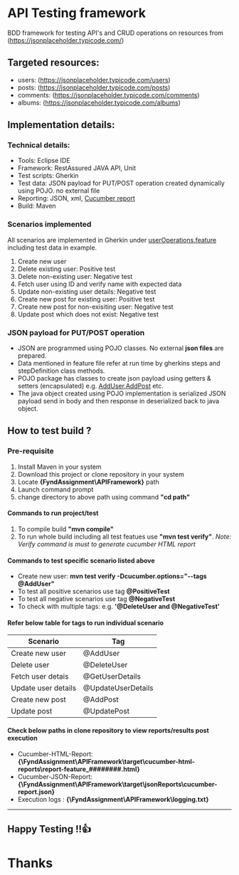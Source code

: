 # API Testing framework

BDD framework for testing API's and CRUD operations on resources from (https://jsonplaceholder.typicode.com/)

## Targeted resources:
* users:    (https://jsonplaceholder.typicode.com/users)
* posts:    (https://jsonplaceholder.typicode.com/posts)
* comments: (https://jsonplaceholder.typicode.com/comments)
* albums:   (https://jsonplaceholder.typicode.com/albums)

## Implementation details:
### Technical details:
* Tools:        Eclipse IDE
* Framework:    RestAssured JAVA API, Unit
* Test scripts: Gherkin
* Test data:    JSON payload for PUT/POST operation created dynamically using POJO. no external file   
* Reporting:    JSON, xml, [Cucumber report](https://github.com/damianszczepanik/cucumber-reporting)
* Build:        Maven

### Scenarios implemented
All scenarios are implemented in Gherkin under [userOperations.feature](https://github.com/pranay1995/FyndAssignment/blob/63b2fa22508a3644de326834095af81e81fe85fc/APIFramework/src/test/java/features/userOperations.feature) including test data in example.
1. Create new user
2. Delete existing user: Positive test
3. Delete non-existing user: Negative test
4. Fetch user using ID and verify name with expected data
5. Update non-existing user details: Negative test
6. Create new post for existing user: Positive test
7. Create new post for non-exisiting user: Negative test
8. Update post which does not exist: Negative test

### JSON payload for PUT/POST operation
* JSON are programmed using POJO classes. No external **json files** are prepared. 
* Data mentioned in feature file refer at run time by gherkins steps and stepDefinition class methods.
* POJO package has classes to create json payload using getters & setters (encapsulated) 
e.g. [AddUser](https://github.com/pranay1995/FyndAssignment/blob/9ee415ee1009222d66e2ffff69cd983aa1e1707e/APIFramework/src/main/java/pojo/AddUser.java),[AddPost](https://github.com/pranay1995/FyndAssignment/blob/9ee415ee1009222d66e2ffff69cd983aa1e1707e/APIFramework/src/main/java/pojo/AddPost.java) etc.
* The java object created using POJO implementation is serialized JSON payload send in body and then response in deserialized back to java object.

## How to test build ?
### Pre-requisite
1. Install Maven in your system
2. Download this project or clone repository in your system
3. Locate **{FyndAssignment\APIFramework}** path
4. Launch command prompt
5. change directory to above path using command **"cd path"**
#### Commands to run project/test
1. To compile build **"mvn compile"**
2. To run whole build including all test featues use **"mvn test verify"**. *Note: Verify command is must to generate cucumber HTML report*
#### Commands to test specific scenario listed above
* Create new user:  **mvn test verify -Dcucumber.options="--tags @AddUser"**
* To test all positive scenarios use tag **@PositiveTest**
* To test all negative scenarios use tag **@NegativeTest**
* To check with multiple tags: e.g. **'@DeleteUser and @NegativeTest'**
#### Refer below table for tags to run individual scenario
Scenario            | Tag
------------------- | -------------
Create new user     | @AddUser
Delete user         | @DeleteUser
Fetch user detais   | @GetUserDetails
Update user details | @UpdateUserDetails
Create new post     | @AddPost
Update post         | @UpdatePost
#### Check below paths in clone repository to view reports/results post execution
* Cucumber-HTML-Report: **{\FyndAssignment\APIFramework\target\cucumber-html-reports\report-feature_########.html}**
* Cucumber-JSON-Report: **{\FyndAssignment\APIFramework\target\jsonReports\cucumber-report.json}**
* Execution logs      : **{\FyndAssignment\APIFramework\logging.txt}**
- - - -
## Happy Testing !!:thumbsup:
# Thanks
